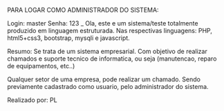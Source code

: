 PARA LOGAR COMO ADMINISTRADOR DO SISTEMA: 

Login: master
Senha: 123
_
Ola, este e um sistema/teste totalmente produzido em linguagem estruturada.
Nas respectivas linguagens: PHP, html5+css3, bootstrap, mysqli e javascript.

Resumo: Se trata de um sistema empresarial. Com objetivo de realizar chamados e suporte tecnico de informatica, ou seja (manutencao, reparo de equipamentos, etc..)

Qualquer setor de uma empresa, pode realizar um chamado. Sendo previamente cadastrado como usuario, pelo administrador do sistema.

Realizado por: PL

